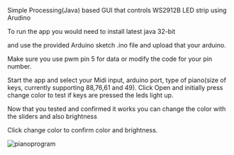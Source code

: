 Simple Processing(Java) based GUI that controls WS2912B LED strip using Arudino

To run the app you would need to install latest java 32-bit 

and use the provided Arduino sketch .ino file and upload that your arduino.

Make sure you use pwm pin 5 for data or modify
the code for your pin number.

Start the app and select your Midi input, arduino port, type of piano(size of keys, currently supporting 88,76,61 and 49). 
Click Open and initially press change color to test if keys are pressed the leds light up.

Now that you tested and confirmed it works you can change the color with the sliders and also brightness

Click change color to confirm color and brightness.


![pianoprogram](https://user-images.githubusercontent.com/62844718/206065807-4e3b4c0a-f796-4ee2-ab70-0a6842b26e2e.png)
